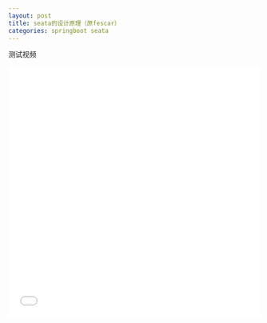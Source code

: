 ```yaml
---
layout: post
title: seata的设计原理（原fescar）
categories: springboot seata
---
```



测试视频



<iframe src="//player.bilibili.com/player.html?aid=60016166&cid=104514776&page=1&danmaku=0" allowfullscreen="allowfullscreen" width="100%" height="500" scrolling="no" frameborder="0" sandbox="allow-top-navigation allow-same-origin allow-forms allow-scripts"></iframe>